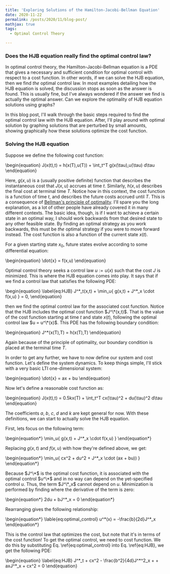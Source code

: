```yaml
---
title: 'Exploring Solutions of the Hamilton-Jacobi-Bellman Equation'
date: 2020-11-22
permalink: /posts/2020/11/blog-post/
mathjax: true
tags:
  - Optimal Control Theory

---
```


### Does the HJB equation really find the optimal control law?

In optimal control theory, the Hamilton-Jacobi-Bellman equation is a PDE that gives a necessary and sufficient condition for optimal control with respect to a cost function. In other words, if we can solve the HJB equation, then we find _the_ optimal control law. In most examples detailing how the HJB equation is solved, the discussion stops as soon as the answer is found. This is usually fine, but I've always wondered if the answer we find is actually the optimal answer. Can we explore the optimality of HJB equation solutions using graphs?

In this blog post, I'll walk through the basic steps required to find the optimal control law with the HJB equation. After, I'll play around with optimal solution by graphing solutions that are perturbed by small amounts, showing graphically how these solutions optimize the cost function.

### Solving the HJB equation

Suppose we define the following cost function:

\begin{equation}
J(x(t),t) =  h(x(T),u(T)) + \int_t^T g(x(\tau),u(\tau) d\tau
\end{equation}

Here, $g(x,u)$ is a (usually positive definite) function that describes the instantaneous cost that $J(x,u)$ accrues at time $t$. Similarly, $h(x,u)$ describes the final cost at terminal time $T$. Notice how in this context, the cost function is a function of time $t$, and describes the future costs accrued until $T$. This is a consequence of [Bellman's principle of optimality](https://en.wikipedia.org/wiki/Bellman_equation#Bellman's_principle_of_optimality). I'll spare you the long explanation, as a lot of other people have already covered it in many different contexts. The basic idea, though, is if I want to achieve a certain state in an optimal way, I should work backwards from that desired state to any other feasible state. By finding an optimal strategy as you work backwards, this must be _the_ optimal strategy if you were to move forward instead. The cost function is also a function of the current state $x(t)$. 

For a given starting state $x_0$, future states evolve according to some differential equation:

\begin{equation}
\dot{x} = f(x,u)
\end{equation}

Optimal control theory seeks a control law $u := u(x)$ such that the cost $J$ is minimized. This is where the HJB equation comes into play. It says that if we find a control law that satisfies the following PDE:

\begin{equation} \label{eq:HJB}
J^\*\_t(x,t) + \min\_u\{ g(x,t) + J^\*\_x \cdot f(x,u) \} = 0,
\end{equation}

then we find the optimal control law for the associated cost function. Notice that the HJB includes the optimal cost function $J^\*(x,t)$. That is the value of the cost function starting at time $t$ and state $x(t)$, following the optimal control law $u = u^\*(x)$. This PDE has the following boundary condition:

\begin{equation}
J^\*(x(T),T) = h(x(T),T)
\end{equation}

Again because of the principle of optimality, our boundary condition is placed at the terminal time $T$.

In order to get any further, we have to now define our system and cost function. Let's define the system dynamics. To keep things simple, I'll stick with a very basic LTI one-dimensional system:

\begin{equation}
\dot{x} = ax + bu
\end{equation}

Now let's define a reasonable cost function as:

\begin{equation}
J(x(t),t) = 0.5kx(T) + \int_t^T cx(\tau)^2 + du(\tau)^2 d\tau
\end{equation}

The coefficients $a$, $b$, $c$, $d$ and $k$ are kept general for now. With these definitions, we can start to actually solve the HJB equation.

First, lets focus on the following term:

\begin{equation\*}
\min\_u{ g(x,t) + J^\*\_x \cdot f(x,u) }
\end{equation\*}

Replacing $g(x,t)$ and $f(x,u)$ with how they're defined above, we get:

\begin{equation\*}
\min\_u{ cx^2 + du^2 + J^\*\_x \cdot (ax + bu)) }
\end{equation\*}

Because $J^\*$ is the optimal cost function, it is associated with the optimal control $u^\*$ and in no way can depend on the yet-specified control $u$. Thus, the term $J^\*_x$ cannot depend on $u$. Minimization is performed by finding where the derivative of the term is zero:

\begin{equation\*}
2du + bJ^\*_x = 0
\end{equation\*}

Rearranging gives the following relationship:

\begin{equation\*} \lable{eq:optimal_control}
u^\*(x) = -\frac{b}{2d}J^\*_x
\end{equation\*}

This is the control law that optimizes the cost, but note that it's in terms of the cost function! To get the optimal control, we need to cost function. We do this by substituting Eq. \ref{eq:optimal_control} into Eq. \ref{eq:HJB}, we get the following PDE:

\begin{equation} \label{eq:HJB}
J^\*\_t + cx^2 - \frac{b^2}{4d}J^\*^2\_x + + axJ^\*\_x + cx^2 = 0
\end{equation}